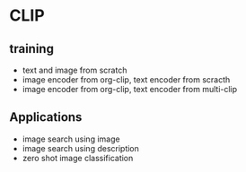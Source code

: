 # CLIP

## training
- text and image from scratch
- image encoder from org-clip, text encoder from scracth
- image encoder from org-clip, text encoder from multi-clip 


## Applications
- image search using image
- image search using description
- zero shot image classification
